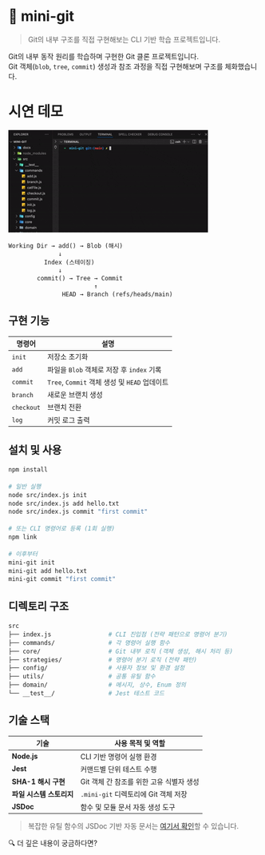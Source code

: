 # 🐙 mini-git

> Git의 내부 구조를 직접 구현해보는 CLI 기반 학습 프로젝트입니다.

Git의 내부 동작 원리를 학습하며 구현한 Git 클론 프로젝트입니다.  
Git 객체(`blob`, `tree`, `commit`) 생성과 참조 과정을 직접 구현해보며 구조를 체화했습니다.

# 시연 데모

![demo](./images/mini-git-demo.gif)

```plaintext
Working Dir → add() → Blob (해시)
              ↓
          Index (스테이징)
              ↓
        commit() → Tree → Commit
                        ↑
               HEAD → Branch (refs/heads/main)
```

## 구현 기능

| 명령어     | 설명                                          |
| ---------- | --------------------------------------------- |
| `init`     | 저장소 초기화                                 |
| `add`      | 파일을 `Blob` 객체로 저장 후 `index` 기록     |
| `commit`   | `Tree`, `Commit` 객체 생성 및 `HEAD` 업데이트 |
| `branch`   | 새로운 브랜치 생성                            |
| `checkout` | 브랜치 전환                                   |
| `log`      | 커밋 로그 출력                                |

## 설치 및 사용

```bash
npm install

# 일반 실행
node src/index.js init
node src/index.js add hello.txt
node src/index.js commit "first commit"

# 또는 CLI 명령어로 등록 (1회 실행)
npm link

# 이후부터
mini-git init
mini-git add hello.txt
mini-git commit "first commit"

```

## 디렉토리 구조

```bash
src
├── index.js                # CLI 진입점 (전략 패턴으로 명령어 분기)
├── commands/               # 각 명령어 실행 함수
├── core/                   # Git 내부 로직 (객체 생성, 해시 처리 등)
├── strategies/             # 명령어 분기 로직 (전략 패턴)
├── config/                 # 사용자 정보 및 환경 설정
├── utils/                  # 공통 유틸 함수
├── domain/                 # 메시지, 상수, Enum 정의
└── __test__/               # Jest 테스트 코드
```

## 기술 스택

| 기술                     | 사용 목적 및 역할                        |
| ------------------------ | ---------------------------------------- |
| **Node.js**              | CLI 기반 명령어 실행 환경                |
| **Jest**                 | 커맨드별 단위 테스트 수행                |
| **SHA-1 해시 구현**      | Git 객체 간 참조를 위한 고유 식별자 생성 |
| **파일 시스템 스토리지** | `.mini-git` 디렉토리에 Git 객체 저장     |
| **JSDoc**                | 함수 및 모듈 문서 자동 생성 도구         |

> 복잡한 유틸 함수의 JSDoc 기반 자동 문서는 [여기서 확인](https://mindaaaa.github.io/mini-git/global.html)할 수 있습니다.

🔍 더 깊은 내용이 궁금하다면?
